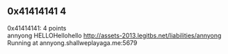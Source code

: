 ## 0x41414141 4
0x41414141: 4 points  
annyong
HELLOHellohello 
http://assets-2013.legitbs.net/liabilities/annyong  
Running at annyong.shallweplayaga.me:5679  

